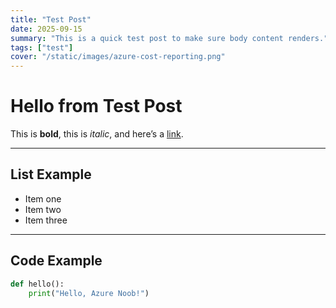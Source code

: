 ```yaml
---
title: "Test Post"
date: 2025-09-15
summary: "This is a quick test post to make sure body content renders."
tags: ["test"]
cover: "/static/images/azure-cost-reporting.png"
---
```


# Hello from Test Post

This is **bold**, this is *italic*, and here’s a [link](https://azure-noob.com).

---

## List Example

- Item one  
- Item two  
- Item three  

---

## Code Example

```python
def hello():
    print("Hello, Azure Noob!")
